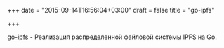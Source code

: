 +++
date = "2015-09-14T16:56:04+03:00"
draft = false
title = "go-ipfs"

+++

<p><a href="https://github.com/ipfs/go-ipfs">go-ipfs</a>&nbsp;- Реализация распределенной файловой системы&nbsp;IPFS на Go.</p>

